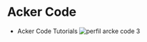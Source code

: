 # Acker Code

- Acker Code Tutorials
![perfil arcke code 3](https://user-images.githubusercontent.com/48387196/112059528-b4a4df00-8b3a-11eb-918c-9480d371da96.png)

